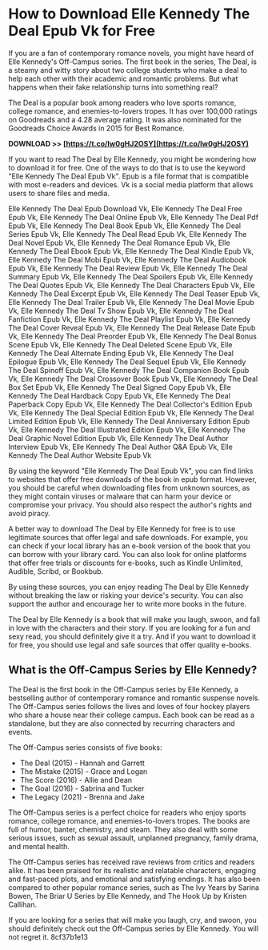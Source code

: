 
 
# How to Download Elle Kennedy The Deal Epub Vk for Free
 
If you are a fan of contemporary romance novels, you might have heard of Elle Kennedy's Off-Campus series. The first book in the series, The Deal, is a steamy and witty story about two college students who make a deal to help each other with their academic and romantic problems. But what happens when their fake relationship turns into something real?
 
The Deal is a popular book among readers who love sports romance, college romance, and enemies-to-lovers tropes. It has over 100,000 ratings on Goodreads and a 4.28 average rating. It was also nominated for the Goodreads Choice Awards in 2015 for Best Romance.
 
**DOWNLOAD >> [https://t.co/lw0gHJ2OSY](https://t.co/lw0gHJ2OSY)**


 
If you want to read The Deal by Elle Kennedy, you might be wondering how to download it for free. One of the ways to do that is to use the keyword "Elle Kennedy The Deal Epub Vk". Epub is a file format that is compatible with most e-readers and devices. Vk is a social media platform that allows users to share files and media.
 
Elle Kennedy The Deal Epub Download Vk,  Elle Kennedy The Deal Free Epub Vk,  Elle Kennedy The Deal Online Epub Vk,  Elle Kennedy The Deal Pdf Epub Vk,  Elle Kennedy The Deal Book Epub Vk,  Elle Kennedy The Deal Series Epub Vk,  Elle Kennedy The Deal Read Epub Vk,  Elle Kennedy The Deal Novel Epub Vk,  Elle Kennedy The Deal Romance Epub Vk,  Elle Kennedy The Deal Ebook Epub Vk,  Elle Kennedy The Deal Kindle Epub Vk,  Elle Kennedy The Deal Mobi Epub Vk,  Elle Kennedy The Deal Audiobook Epub Vk,  Elle Kennedy The Deal Review Epub Vk,  Elle Kennedy The Deal Summary Epub Vk,  Elle Kennedy The Deal Spoilers Epub Vk,  Elle Kennedy The Deal Quotes Epub Vk,  Elle Kennedy The Deal Characters Epub Vk,  Elle Kennedy The Deal Excerpt Epub Vk,  Elle Kennedy The Deal Teaser Epub Vk,  Elle Kennedy The Deal Trailer Epub Vk,  Elle Kennedy The Deal Movie Epub Vk,  Elle Kennedy The Deal Tv Show Epub Vk,  Elle Kennedy The Deal Fanfiction Epub Vk,  Elle Kennedy The Deal Playlist Epub Vk,  Elle Kennedy The Deal Cover Reveal Epub Vk,  Elle Kennedy The Deal Release Date Epub Vk,  Elle Kennedy The Deal Preorder Epub Vk,  Elle Kennedy The Deal Bonus Scene Epub Vk,  Elle Kennedy The Deal Deleted Scene Epub Vk,  Elle Kennedy The Deal Alternate Ending Epub Vk,  Elle Kennedy The Deal Epilogue Epub Vk,  Elle Kennedy The Deal Sequel Epub Vk,  Elle Kennedy The Deal Spinoff Epub Vk,  Elle Kennedy The Deal Companion Book Epub Vk,  Elle Kennedy The Deal Crossover Book Epub Vk,  Elle Kennedy The Deal Box Set Epub Vk,  Elle Kennedy The Deal Signed Copy Epub Vk,  Elle Kennedy The Deal Hardback Copy Epub Vk,  Elle Kennedy The Deal Paperback Copy Epub Vk,  Elle Kennedy The Deal Collector's Edition Epub Vk,  Elle Kennedy The Deal Special Edition Epub Vk,  Elle Kennedy The Deal Limited Edition Epub Vk,  Elle Kennedy The Deal Anniversary Edition Epub Vk,  Elle Kennedy The Deal Illustrated Edition Epub Vk,  Elle Kennedy The Deal Graphic Novel Edition Epub Vk,  Elle Kennedy The Deal Author Interview Epub Vk,  Elle Kennedy The Deal Author Q&A Epub Vk,  Elle Kennedy The Deal Author Website Epub Vk
 
By using the keyword "Elle Kennedy The Deal Epub Vk", you can find links to websites that offer free downloads of the book in epub format. However, you should be careful when downloading files from unknown sources, as they might contain viruses or malware that can harm your device or compromise your privacy. You should also respect the author's rights and avoid piracy.
 
A better way to download The Deal by Elle Kennedy for free is to use legitimate sources that offer legal and safe downloads. For example, you can check if your local library has an e-book version of the book that you can borrow with your library card. You can also look for online platforms that offer free trials or discounts for e-books, such as Kindle Unlimited, Audible, Scribd, or Bookbub.
 
By using these sources, you can enjoy reading The Deal by Elle Kennedy without breaking the law or risking your device's security. You can also support the author and encourage her to write more books in the future.
 
The Deal by Elle Kennedy is a book that will make you laugh, swoon, and fall in love with the characters and their story. If you are looking for a fun and sexy read, you should definitely give it a try. And if you want to download it for free, you should use legal and safe sources that offer quality e-books.
  
## What is the Off-Campus Series by Elle Kennedy?
 
The Deal is the first book in the Off-Campus series by Elle Kennedy, a bestselling author of contemporary romance and romantic suspense novels. The Off-Campus series follows the lives and loves of four hockey players who share a house near their college campus. Each book can be read as a standalone, but they are also connected by recurring characters and events.
 
The Off-Campus series consists of five books:
 
- The Deal (2015) - Hannah and Garrett
- The Mistake (2015) - Grace and Logan
- The Score (2016) - Allie and Dean
- The Goal (2016) - Sabrina and Tucker
- The Legacy (2021) - Brenna and Jake

The Off-Campus series is a perfect choice for readers who enjoy sports romance, college romance, and enemies-to-lovers tropes. The books are full of humor, banter, chemistry, and steam. They also deal with some serious issues, such as sexual assault, unplanned pregnancy, family drama, and mental health.
 
The Off-Campus series has received rave reviews from critics and readers alike. It has been praised for its realistic and relatable characters, engaging and fast-paced plots, and emotional and satisfying endings. It has also been compared to other popular romance series, such as The Ivy Years by Sarina Bowen, The Briar U Series by Elle Kennedy, and The Hook Up by Kristen Callihan.
 
If you are looking for a series that will make you laugh, cry, and swoon, you should definitely check out the Off-Campus series by Elle Kennedy. You will not regret it.
 8cf37b1e13
 
